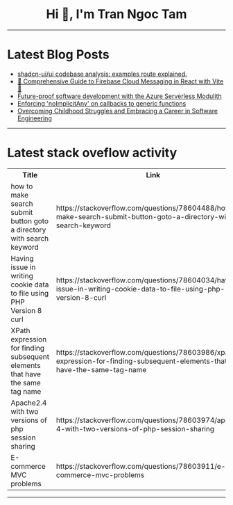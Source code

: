 <h1 align="center">Hi 👋, I'm Tran Ngoc Tam</h1>

---

# Latest Blog Posts 
<!-- BLOG-POST-LIST:START -->
- [shadcn-ui/ui codebase analysis: examples route explained.](https://dev.to/ramunarasinga/shadcn-uiui-codebase-analysis-examples-route-explained-58mk)
- [🌟 Comprehensive Guide to Firebase Cloud Messaging in React with Vite 🚀](https://dev.to/shahharsh/comprehensive-guide-to-firebase-cloud-messaging-in-react-with-vite-abm)
- [Future-proof software development with the Azure Serverless Modulith](https://dev.to/florianlenz/future-proof-software-development-with-the-azure-serverless-modulith-12bl)
- [Enforcing &#39;noImplicitAny&#39; on callbacks to generic functions](https://dev.to/seasonedcc/enforcing-noimplicitany-on-callbacks-to-generic-functions-7f1)
- [Overcoming Childhood Struggles and Embracing a Career in Software Engineering](https://dev.to/bmoreinspiring/overcoming-childhood-struggles-and-embracing-a-career-in-software-engineering-63c)
<!-- BLOG-POST-LIST:END -->

---

# Latest stack oveflow activity
<table>
  <tr><th>Title</th><th>Link</th></tr>
  <!-- STACKOVERFLOW:START --><tr><td>how to make search submit button goto a directory with search keyword</td><td>https://stackoverflow.com/questions/78604488/how-to-make-search-submit-button-goto-a-directory-with-search-keyword</td></tr><tr><td>Having issue in writing cookie data to file using PHP Version 8 curl</td><td>https://stackoverflow.com/questions/78604034/having-issue-in-writing-cookie-data-to-file-using-php-version-8-curl</td></tr><tr><td>XPath expression for finding subsequent elements that have the same tag name</td><td>https://stackoverflow.com/questions/78603986/xpath-expression-for-finding-subsequent-elements-that-have-the-same-tag-name</td></tr><tr><td>Apache2.4 with two versions of php session sharing</td><td>https://stackoverflow.com/questions/78603974/apache2-4-with-two-versions-of-php-session-sharing</td></tr><tr><td>E-commerce MVC problems</td><td>https://stackoverflow.com/questions/78603911/e-commerce-mvc-problems</td></tr><!-- STACKOVERFLOW:END -->
</table>

---


